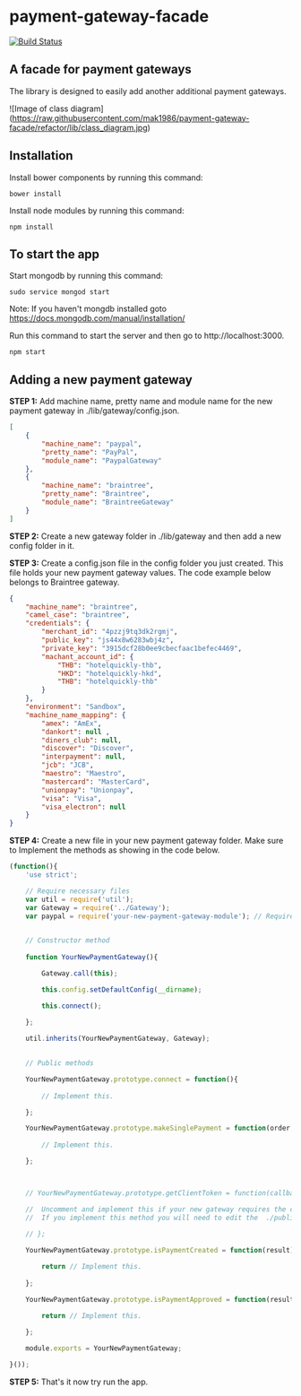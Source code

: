 # payment-gateway-facade
[![Build Status](https://travis-ci.org/mak1986/payment-gateway-facade.svg?branch=master)](https://travis-ci.org/mak1986/payment-gateway-facade)
## A facade for payment gateways ##

The library is designed to easily add another additional payment gateways.

![Image of class diagram]
(https://raw.githubusercontent.com/mak1986/payment-gateway-facade/refactor/lib/class_diagram.jpg)

## Installation ##

Install bower components by running this command:
```
bower install
```

Install node modules by running this command:
```
npm install
```

## To start the app ##

Start mongodb by running this command:
```
sudo service mongod start
```
Note: If you haven't mongdb installed goto https://docs.mongodb.com/manual/installation/

Run this command to start the server and then go to http://localhost:3000.
```
npm start
```



## Adding a new payment gateway ##

__STEP 1:__ Add machine name, pretty name and module name for the new payment gateway in ./lib/gateway/config.json.

```Json
[
	{ 
		"machine_name": "paypal", 
		"pretty_name": "PayPal",
		"module_name": "PaypalGateway"
	},
	{
		"machine_name": "braintree", 
		"pretty_name": "Braintree",
		"module_name": "BraintreeGateway"
	}
]
```

__STEP 2:__ Create a new gateway folder in ./lib/gateway and then add a new config folder in it.

__STEP 3:__ Create a config.json file in the config folder you just created. This file holds your new payment gateway values. The code example below belongs to Braintree gateway.

```Json
{
	"machine_name": "braintree",
	"camel_case": "braintree",
	"credentials": {
		"merchant_id": "4pzzj9tq3dk2rgmj",
		"public_key": "js44x8w6283wbj4z",
		"private_key": "3915dcf28b0ee9cbecfaac1befec4469",
		"machant_account_id": {
			"THB": "hotelquickly-thb",
			"HKD": "hotelquickly-hkd",
			"THB": "hotelquickly-thb"
		}
	},
	"environment": "Sandbox",
	"machine_name_mapping": {
		"amex": "AmEx",
		"dankort": null ,
		"diners_club": null,
		"discover": "Discover",
		"interpayment": null,
		"jcb": "JCB",
		"maestro": "Maestro",
		"mastercard": "MasterCard",
		"unionpay": "Unionpay",
		"visa": "Visa",
		"visa_electron": null 
	}
}
```

__STEP 4:__ Create a new file in your new payment gateway folder. Make sure to Implement the methods as showing in the code below.

```Javascript
(function(){
	'use strict';

	// Require necessary files
	var util = require('util');
	var Gateway = require('../Gateway');
	var paypal = require('your-new-payment-gateway-module'); // Require your new payment gateway module here.

	
	// Constructor method
	
	function YourNewPaymentGateway(){

		Gateway.call(this);

		this.config.setDefaultConfig(__dirname);

		this.connect();

	};
	
	util.inherits(YourNewPaymentGateway, Gateway);

	
	// Public methods

	YourNewPaymentGateway.prototype.connect = function(){
		
		// Implement this.

	};

	YourNewPaymentGateway.prototype.makeSinglePayment = function(order, creditCard, options, callback){
		
		// Implement this.

	};



	// YourNewPaymentGateway.prototype.getClientToken = function(callback){

	//	Uncomment and implement this if your new gateway requires the client to get a client token. 
	//	If you implement this method you will need to edit the  ./public/js/clientTokenSetup.js file.
	
	// };

	YourNewPaymentGateway.prototype.isPaymentCreated = function(result){

		return // Implement this.
	
	};

	YourNewPaymentGateway.prototype.isPaymentApproved = function(result){

		return // Implement this.
	
	};

	module.exports = YourNewPaymentGateway;

}());
```
__STEP 5:__ That's it now try run the app.
